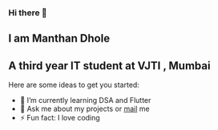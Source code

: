 ### Hi there 👋  
## I am Manthan Dhole 
## A third year IT student at VJTI , Mumbai
Here are some ideas to get you started:

- 🌱 I’m currently learning DSA and Flutter
- 💬 Ask me about my projects or [mail](indiakamanthan@gmail.com)   me
- ⚡ Fun fact: I love coding
 
<!-- ![Github stats](https://github-readme-stats.vercel.app/api?username=MANTHAN137) -->
<!-- ![ReadMe Card](https://github-readme-stats.vercel.app/api/pin/?username=MANTHAN137&repo=MANTHAN137) -->


